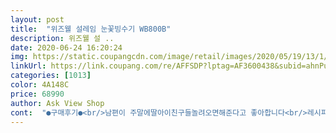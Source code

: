 ```yaml
---
layout: post 
title:  "위즈웰 설레임 눈꽃빙수기 WB800B" 
description: 위즈웰 설 ..
date: 2020-06-24 16:20:24 
img: https://static.coupangcdn.com/image/retail/images/2020/05/19/13/1/a9f0ea1c-ce78-4d82-9fdf-e0a58a8e6dce.jpg 
linkUrl: https://link.coupang.com/re/AFFSDP?lptag=AF3600438&subid=ahnPublicAsk&pageKey=1620214249&itemId=2764919704&vendorItemId=70754793782&traceid=V0-113-63e5b8072171d7ae 
categories: [1013] 
color: 4A148C 
price: 68990 
author: Ask View Shop 
cont:  "●구매후기●<br/>남편이 주말에딸아이친구들놀려오면해준다고 좋아합니다<br/>레시피책자랑.<br/>.<br/>얼음케이스3개가같이오네요<br/>분리가능해서.<br/>.<br/>세척이쉬워요.<br/><br/>소음도크지않고... <br/>무엇보다도.<br/>.<br/>너무쉬이갈려져서.<br/>.<br/><br/>얼음케이스한개당.<br/>.<br/>빙수한그릇정도... <br/>얼음케이스가더있었으면좋겠어요<br/>전원버튼을누르기전  소리가클까?작을까?하다가.<br/>.<br/>다갈려져서나왔었요^^<br/>" 
---
```

